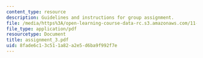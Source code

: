 ```yaml
---
content_type: resource
description: Guidelines and instructions for group assignment.
file: /media/https%3A/open-learning-course-data-rc.s3.amazonaws.com/11-946j-beijing-urban-design-studio-summer-2004/8fade6c13c511a82a2e5d6ba9f992f7e_assignment_3.pdf
file_type: application/pdf
resourcetype: Document
title: assignment_3.pdf
uid: 8fade6c1-3c51-1a82-a2e5-d6ba9f992f7e
---
```


